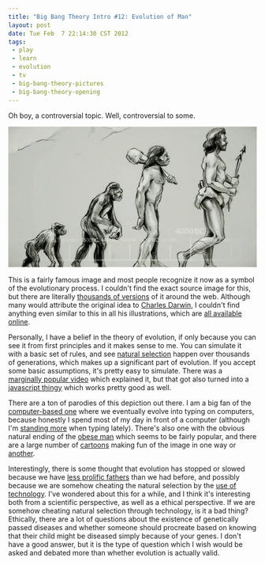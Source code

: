 ```yaml
--- 
title: "Big Bang Theory Intro #12: Evolution of Man"
layout: post
date: Tue Feb  7 22:14:30 CST 2012
tags:
 - play
 - learn
 - evolution
 - tv
 - big-bang-theory-pictures
 - big-bang-theory-opening
---
```

Oh boy, a controversial topic.  Well, controversial to some.

<a rel="photo" href="/images/tbbt/00000239.png">
<img src="/images/tbbt/00000239-postsize.png" title="The Big Bang Theory #12: Evolution of Man" />
</a>

This is a fairly famous image and most people recognize it now as a symbol of the
evolutionary process.  I couldn't find the exact source image for this, but there are literally
[thousands of versions][1] of it around the web.  Although many would attribute the original
idea to [Charles Darwin][7], I couldn't find anything even similar to this in all his illustrations, 
which are [all available online][8].

[1]: https://www.google.com/search?q=ascent+of+man&hl=en&prmd=imvnsb&tbm=isch&tbo=u&source=univ&sa=X&ei=cvMxT474I8Gbgwe33siSBQ&ved=0CFgQsAQ&biw=1364&bih=659#hl=en&pws=0&tbm=isch&sa=1&q=evolution+of+man+darwin&oq=evolution+of+man+darwin&aq=f&aqi=&aql=&gs_sm=s&gs_upl=0l0l1l158135l0l0l0l0l0l0l0l0ll0l0&bav=on.2,or.r_gc.r_pw.r_cp.,cf.osb&fp=10d9a0ebb54168f7&biw=1364&bih=659
[7]: http://en.wikipedia.org/wiki/Charles_Darwin
[8]: http://darwin-online.org.uk/graphics/illustrations.html

Personally, I have a belief in the theory of evolution, if only because you can see it
from first principles and it makes sense to me.  You can simulate it with a basic set of
rules, and see [natural selection][2] happen over thousands of generations, which makes up
a significant part of evolution.   If you accept some basic assumptions, it's pretty easy to simulate.
There was a [marginally popular video][12] which explained it, but that got also turned into a
[javascript thingy][13] which works pretty good as well.

[2]: http://en.wikipedia.org/wiki/Natural_selection
[12]: http://www.youtube.com/watch?v=SeTssvexa9s
[13]: http://www.kevinpluck.net/evolution-versus-intelligence/

There are a ton of parodies of this depiction out there.  I am a big fan of the [computer-based one][3]
where we eventually evolve into typing on computers, because honestly I spend most of my day in front
of a computer (although I'm [standing more][4] when typing lately).  There's also one with the
obvious natural ending of the [obese man][5] which seems to be fairly popular, and there are a large number
of [cartoons][6] making fun of the image in one way or [another][9].

[3]: http://1.bp.blogspot.com/_6epFa4kRzBU/TLZ12vd2PWI/AAAAAAAAAVk/bpnOnCqdLwc/s1600/computer+evolution.jpg
[4]: http://base0.net/posts/standing/
[5]: http://www.uv.es/jgpausas/he/heObeso.jpg
[9]: http://www.cartoonstock.com/directory/d/darwin_s_theory_of_evolution.asp
[6]: http://www.cartoonstock.com/directory/a/ascent_of_man.asp

Interestingly, there is some thought that evolution has stopped or slowed because we have
[less prolific fathers][10] than we had before, and possibly because we are somehow cheating
the natural selection by the [use of technology][11].  I've wondered about this for a while,
and I think it's interesting both from a scientific perspective, as well as a ethical perspective.
If we are somehow cheating natural selection through technology, is it a bad thing?  Ethically,
there are a lot of questions about the existence of genetically passed diseases and whether someone
should procreate based on knowing that their child might be diseased simply because of your genes.  I
don't have a good answer, but it is the type of question which I wish would be asked and debated more
than whether evolution is actually valid.

[10]: http://www.dailymail.co.uk/sciencetech/article-1070671/Evolution-stops-Future-Man-look-says-scientist.html
[11]: http://www.bbc.co.uk/news/science-environment-12535647

